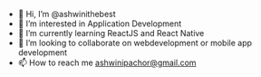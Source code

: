 - 👋 Hi, I’m @ashwinithebest
- 👀 I’m interested in Application Development
- 🌱 I’m currently learning ReactJS and React Native
- 💞️ I’m looking to collaborate on webdevelopment or mobile app development
- 📫 How to reach me ashwinipachor@gmail.com

<!---
ashwinithebest/ashwinithebest is a ✨ special ✨ repository because its `README.md` (this file) appears on your GitHub profile.
You can click the Preview link to take a look at your changes.
--->
